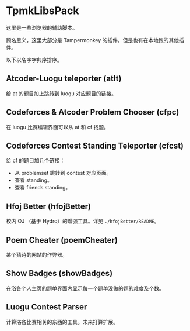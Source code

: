 # TpmkLibsPack

这里是一些浏览器的辅助脚本。

顾名思义，这里大部分是 Tampermonkey 的插件。但是也有在本地跑的其他插件。

以下以名字字典序排序。

## Atcoder-Luogu teleporter (atlt)

给 at 的题目加上跳转到 luogu 对应题目的链接。

## Codeforces & Atcoder Problem Chooser (cfpc)

在 luogu 比赛编辑界面可以从 at 和 cf 找题。

## Codeforces Contest Standing Teleporter (cfcst)

给 cf 的题目加几个链接：

- 从 problemset 跳转到 contest 对应页面。
- 查看 standing。
- 查看 friends standing。

## Hfoj Better (hfojBetter)

校内 OJ （基于 Hydro）的增强工具。详见 `./hfojBetter/README`。

## Poem Cheater (poemCheater)

某个猜诗的网站的作弊器。

## Show Badges (showBadges)

在浴各个人主页的题单界面内显示每一个题单没做的题的难度及个数。

## Luogu Contest Parser

计算浴各比赛相关的东西的工具。未来打算扩展。

